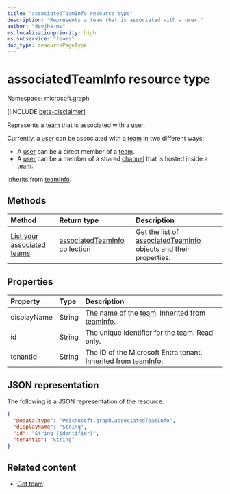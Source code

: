 ```yaml
---
title: "associatedTeamInfo resource type"
description: "Represents a team that is associated with a user."
author: "devjha-ms"
ms.localizationpriority: high
ms.subservice: "teams"
doc_type: resourcePageType
---
```


# associatedTeamInfo resource type

Namespace: microsoft.graph

[!INCLUDE [beta-disclaimer](../../includes/beta-disclaimer.md)]

Represents a [team](team.md) that is associated with a [user](../resources/user.md).

Currently, a [user](../resources/user.md) can be associated with a [team](../resources/team.md) in two different ways:
* A [user](../resources/user.md) can be a direct member of a [team](../resources/team.md).
* A [user](../resources/user.md) can be a member of a shared [channel](../resources/channel.md) that is hosted inside a [team](../resources/team.md).



Inherits from [teamInfo](../resources/teaminfo.md).

## Methods
|Method|Return type|Description|
|:---|:---|:---|
|[List your associated teams](../api/associatedteaminfo-list.md)|[associatedTeamInfo](../resources/associatedteaminfo.md) collection|Get the list of [associatedTeamInfo](../resources/associatedteaminfo.md) objects and their properties.|

## Properties
|Property|Type|Description|
|:---|:---|:---|
|displayName|String|The name of the [team](team.md). Inherited from [teamInfo](../resources/teaminfo.md).|
|id|String|The unique identifier for the [team](team.md). Read-only.|
|tenantId|String|The ID of the Microsoft Entra tenant. Inherited from [teamInfo](../resources/teaminfo.md).|


## JSON representation
The following is a JSON representation of the resource.
<!-- {
  "blockType": "resource",
  "keyProperty": "id",
  "@odata.type": "microsoft.graph.associatedTeamInfo",
  "baseType": "microsoft.graph.teamInfo",
  "openType": false
}
-->
``` json
{
  "@odata.type": "#microsoft.graph.associatedTeamInfo",
  "displayName": "String",
  "id": "String (identifier)",
  "tenantId": "String"
}
```

## Related content
- [Get team](../api/team-get.md)
